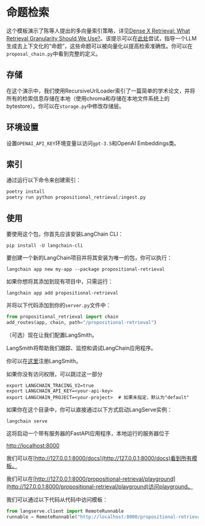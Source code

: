 # 命题检索

这个模板演示了陈等人提出的多向量索引策略，详见[Dense X Retrieval: What Retrieval Granularity Should We Use?](https://arxiv.org/abs/2312.06648)。该提示可以在[此处](https://smith.langchain.com/hub/wfh/proposal-indexing)尝试，指导一个LLM生成去上下文化的“命题”，这些命题可以被向量化以提高检索准确性。你可以在`proposal_chain.py`中看到完整的定义。

## 存储

在这个演示中，我们使用RecursiveUrlLoader索引了一篇简单的学术论文，并将所有的检索信息存储在本地（使用chroma和存储在本地文件系统上的bytestore）。你可以在`storage.py`中修改存储层。

## 环境设置

设置`OPENAI_API_KEY`环境变量以访问`gpt-3.5`和OpenAI Embeddings类。

## 索引

通过运行以下命令来创建索引：

```python
poetry install
poetry run python propositional_retrieval/ingest.py
```

## 使用

要使用这个包，你首先应该安装LangChain CLI：

```shell
pip install -U langchain-cli
```

要创建一个新的LangChain项目并将其安装为唯一的包，你可以执行：

```shell
langchain app new my-app --package propositional-retrieval
```

如果你想将其添加到现有项目中，只需运行：

```shell
langchain app add propositional-retrieval
```

并将以下代码添加到你的`server.py`文件中：

```python
from propositional_retrieval import chain
add_routes(app, chain, path="/propositional-retrieval")
```

（可选）现在让我们配置LangSmith。

LangSmith将帮助我们跟踪、监控和调试LangChain应用程序。

你可以在[这里](https://smith.langchain.com/)注册LangSmith。

如果你没有访问权限，可以跳过这一部分

```shell
export LANGCHAIN_TRACING_V2=true
export LANGCHAIN_API_KEY=<your-api-key>
export LANGCHAIN_PROJECT=<your-project>  # 如果未指定，默认为"default"
```

如果你在这个目录中，你可以直接通过以下方式启动LangServe实例：

```shell
langchain serve
```

这将启动一个带有服务器的FastAPI应用程序，本地运行的服务器位于

[http://localhost:8000](http://localhost:8000)

我们可以在[http://127.0.0.1:8000/docs](http://127.0.0.1:8000/docs)看到所有模板。

我们可以在[http://127.0.0.1:8000/propositional-retrieval/playground](http://127.0.0.1:8000/propositional-retrieval/playground)访问playground。

我们可以通过以下代码从代码中访问模板：

```python
from langserve.client import RemoteRunnable
runnable = RemoteRunnable("http://localhost:8000/propositional-retrieval")
```